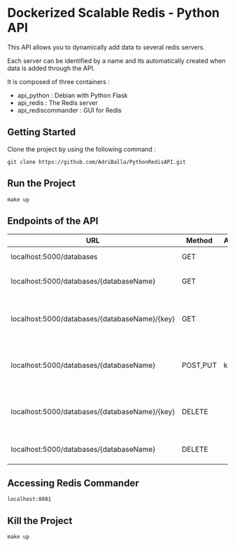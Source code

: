 # Dockerized Scalable Redis - Python API

This API allows you to dynamically add data to several redis servers. 

Each server can be identified by a name and its automatically created when data is added through the API.


It is composed of three containers : 

*    api_python         : Debian with Python Flask
*    api_redis          : The Redis server
*    api_rediscommander : GUI for Redis


## Getting Started

Clone the project by using the following command :

```
git clone https://github.com/AdriBalla/PythonRedisAPI.git
```

## Run the Project

```
make up
```

## Endpoints of the API

|URL|Method|Attributes|Description|
---|---|---|---|
localhost:5000/databases|GET||Displays all databases
localhost:5000/databases/{databaseName}|GET||Displays all entry in a database
localhost:5000/databases/{databaseName}/{key}|GET||Displays the value of the key from a database
localhost:5000/databases/{databaseName}|POST,PUT|key,value|Insert or update the key value couple in a database
localhost:5000/databases/{databaseName}/{key}|DELETE||Delete a key value couple from a database
localhost:5000/databases/{databaseName}|DELETE||Delete a whole database


## Accessing Redis Commander

```
localhost:8081
```

## Kill the Project

```
make up
```


